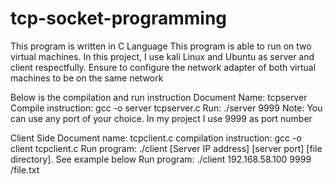 # tcp-socket-programming
This program is written in C Language
This program is able to run on two virtual machines. 
In this project, I use kali Linux and Ubuntu as server and client respectfully.
Ensure to configure the network adapter of both virtual machines to be on the same network

Below is the compilation and run instruction
Document Name: tcpserver
Compile instruction: gcc -o server tcpserver.c
Run: ./server 9999
Note: You can use any port of your choice. In my project I use 9999 as port number


Client Side
Document name: tcpclient.c
compilation instruction: gcc -o client tcpclient.c
Run program:  ./client [Server IP address] [server port] [file directory]. See example below
Run program: ./client 192.168.58.100 9999 /file.txt


